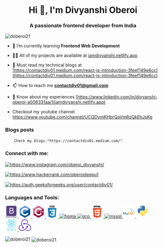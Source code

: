 

<h1 align="center">Hi 👋, I'm Divyanshi Oberoi</h1>
<h3 align="center">A passionate frontend developer from India</h3>

<p align="left"> <img src="https://komarev.com/ghpvc/?username=doberoi21&label=Profile%20views&color=0e75b6&style=flat" alt="doberoi21" /> </p>

- 🌱 I’m currently learning **Frontend Web Development**

- 👨‍💻 All of my projects are available at [iamdivyanshi.netlify.app](iamdivyanshi.netlify.app)

- 📝 Must read my technical blogs at [https://contactdiv01.medium.com/react-js-introduction-3feef149e6cc](https://contactdiv01.medium.com/react-js-introduction-3feef149e6cc)

- 📫 How to reach me **contactdiv01@gmail.com**

- 📄 Know about my experiences [https://www.linkedin.com/in/divyanshi-oberoi-a006331aa/](iamdivyanshi.netlify.app)

- Checkout my youtube channel https://www.youtube.com/channel/UCQDymKHbrQaVm6zQkEhJsKg

### Blogs posts
<!-- BLOG-POST-LIST:START -->
        Check my blogs:"https://contactdiv01.medium.com/"

<!-- BLOG-POST-LIST:END -->



<h3 align="left">Connect with me:</h3>
<p align="left">
<a href="https://instagram.com/https://www.instagram.com/oberoi_divyanshi/" target="blank"><img align="center" src="https://raw.githubusercontent.com/rahuldkjain/github-profile-readme-generator/neutral-icons/src/images/icons/Social/instagram.svg" alt="https://www.instagram.com/oberoi_divyanshi/" height="30" width="40" /></a>

<a href="https://www.hackerrank.com/https://www.hackerrank.com/oberoideepu1" target="blank"><img align="center" src="https://raw.githubusercontent.com/rahuldkjain/github-profile-readme-generator/neutral-icons/src/images/icons/Social/hackerrank.svg" alt="https://www.hackerrank.com/oberoideepu1" height="30" width="40" /></a>

<a href="https://auth.geeksforgeeks.org/user/https://auth.geeksforgeeks.org/user/contactdiv01/" target="blank"><img align="center" src="https://raw.githubusercontent.com/rahuldkjain/github-profile-readme-generator/neutral-icons/src/images/icons/Social/geeks-for-geeks.svg" alt="https://auth.geeksforgeeks.org/user/contactdiv01/" height="30" width="40" /></a>
</p>

<h3 align="left">Languages and Tools:</h3>
<p align="left"> <a href="https://getbootstrap.com" target="_blank"> <img src="https://raw.githubusercontent.com/devicons/devicon/master/icons/bootstrap/bootstrap-plain-wordmark.svg" alt="bootstrap" width="40" height="40"/> </a> <a href="https://www.cprogramming.com/" target="_blank"> <img src="https://raw.githubusercontent.com/devicons/devicon/master/icons/c/c-original.svg" alt="c" width="40" height="40"/> </a> <a href="https://www.w3schools.com/cpp/" target="_blank"> <img src="https://raw.githubusercontent.com/devicons/devicon/master/icons/cplusplus/cplusplus-original.svg" alt="cplusplus" width="40" height="40"/> </a> <a href="https://www.w3schools.com/css/" target="_blank"> <img src="https://raw.githubusercontent.com/devicons/devicon/master/icons/css3/css3-original-wordmark.svg" alt="css3" width="40" height="40"/> </a> <a href="https://www.figma.com/" target="_blank"> <img src="https://www.vectorlogo.zone/logos/figma/figma-icon.svg" alt="figma" width="40" height="40"/> </a> <a href="https://cloud.google.com" target="_blank"> <img src="https://www.vectorlogo.zone/logos/google_cloud/google_cloud-icon.svg" alt="gcp" width="40" height="40"/> </a> <a href="https://www.w3.org/html/" target="_blank"> <img src="https://raw.githubusercontent.com/devicons/devicon/master/icons/html5/html5-original-wordmark.svg" alt="html5" width="40" height="40"/> </a> <a href="https://www.microsoft.com/en-us/sql-server" target="_blank"> <img src="https://cdn.worldvectorlogo.com/logos/microsoft-sql-server.svg" alt="mssql" width="40" height="40"/> </a> <a href="https://www.mysql.com/" target="_blank"> <img src="https://raw.githubusercontent.com/devicons/devicon/master/icons/mysql/mysql-original-wordmark.svg" alt="mysql" width="40" height="40"/> </a> <a href="https://www.python.org" target="_blank"> <img src="https://raw.githubusercontent.com/devicons/devicon/master/icons/python/python-original.svg" alt="python" width="40" height="40"/> </a> <a href="https://reactjs.org/" target="_blank"> <img src="https://raw.githubusercontent.com/devicons/devicon/master/icons/react/react-original-wordmark.svg" alt="react" width="40" height="40"/> </a> <a href="https://redux.js.org" target="_blank"> <img src="https://raw.githubusercontent.com/devicons/devicon/master/icons/redux/redux-original.svg" alt="redux" width="40" height="40"/> </a> </p>

<p><img align="left" src="https://github-readme-stats.vercel.app/api/top-langs?username=doberoi21&show_icons=true&locale=en&layout=compact" alt="doberoi21" /></p>

<p>&nbsp;<img align="center" src="https://github-readme-stats.vercel.app/api?username=doberoi21&show_icons=true&locale=en" alt="doberoi21" /></p>
